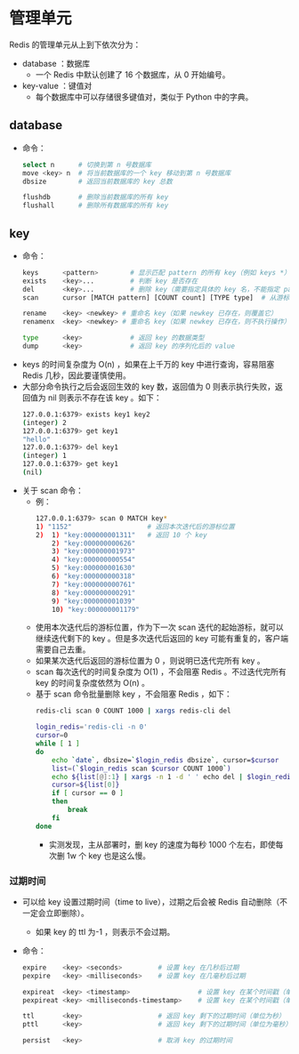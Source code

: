 # 管理单元

Redis 的管理单元从上到下依次分为：
- database ：数据库
  - 一个 Redis 中默认创建了 16 个数据库，从 0 开始编号。
- key-value ：键值对
  - 每个数据库中可以存储很多键值对，类似于 Python 中的字典。

## database

- 命令：
  ```sh
  select n      # 切换到第 n 号数据库
  move <key> n  # 将当前数据库的一个 key 移动到第 n 号数据库
  dbsize        # 返回当前数据库的 key 总数

  flushdb       # 删除当前数据库的所有 key
  flushall      # 删除所有数据库的所有 key
  ```

## key

- 命令：
  ```sh
  keys      <pattern>        # 显示匹配 pattern 的所有 key（例如 keys *）
  exists    <key>...         # 判断 key 是否存在
  del       <key>...         # 删除 key（需要指定具体的 key 名，不能指定 pattern ）
  scan      cursor [MATCH pattern] [COUNT count] [TYPE type]  # 从游标 cursor 位置开始迭代一定数量的 key ，最多返回的数量为 count（默认为 10 ）

  rename    <key> <newkey> # 重命名 key（如果 newkey 已存在，则覆盖它）
  renamenx  <key> <newkey> # 重命名 key（如果 newkey 已存在，则不执行操作）

  type      <key>            # 返回 key 的数据类型
  dump      <key>            # 返回 key 的序列化后的 value
  ```
- keys 的时间复杂度为 O(n) ，如果在上千万的 key 中进行查询，容易阻塞 Redis 几秒，因此要谨慎使用。
- 大部分命令执行之后会返回生效的 key 数，返回值为 0 则表示执行失败，返回值为 nil 则表示不存在该 key 。如下：
  ```sh
  127.0.0.1:6379> exists key1 key2
  (integer) 2
  127.0.0.1:6379> get key1
  "hello"
  127.0.0.1:6379> del key1
  (integer) 1
  127.0.0.1:6379> get key1
  (nil)
  ```
- 关于 scan 命令：
  - 例：
    ```sh
    127.0.0.1:6379> scan 0 MATCH key*
    1) "1152"                   # 返回本次迭代后的游标位置
    2)  1) "key:000000001311"   # 返回 10 个 key
        2) "key:000000000626"
        3) "key:000000001973"
        4) "key:000000000554"
        5) "key:000000001630"
        6) "key:000000000318"
        7) "key:000000000761"
        8) "key:000000000291"
        9) "key:000000001039"
        10) "key:000000001179"
    ```
  - 使用本次迭代后的游标位置，作为下一次 scan 迭代的起始游标，就可以继续迭代剩下的 key 。但是多次迭代后返回的 key 可能有重复的，客户端需要自己去重。
  - 如果某次迭代后返回的游标位置为 0 ，则说明已迭代完所有 key 。
  - scan 每次迭代的时间复杂度为 O(1) ，不会阻塞 Redis 。不过迭代完所有 key 的时间复杂度依然为 O(n) 。
  - 基于 scan 命令批量删除 key ，不会阻塞 Redis ，如下：
    ```sh
    redis-cli scan 0 COUNT 1000 | xargs redis-cli del
    ```
    ```sh
    login_redis='redis-cli -n 0'
    cursor=0
    while [ 1 ]
    do
        echo `date`, dbsize=`$login_redis dbsize`, cursor=$cursor
        list=(`$login_redis scan $cursor COUNT 1000`)
        echo ${list[@]:1} | xargs -n 1 -d ' ' echo del | $login_redis > /dev/null
        cursor=${list[0]}
        if [ cursor == 0 ]
        then
            break
        fi
    done
    ```
    - 实测发现，主从部署时，删 key 的速度为每秒 1000 个左右，即使每次删 1w 个 key 也是这么慢。

### 过期时间

- 可以给 key 设置过期时间（time to live），过期之后会被 Redis 自动删除（不一定会立即删除）。
  - 如果 key 的 ttl 为-1 ，则表示不会过期。

- 命令：
  ```sh
  expire    <key> <seconds>         # 设置 key 在几秒后过期
  pexpire   <key> <milliseconds>    # 设置 key 在几毫秒后过期

  expireat  <key> <timestamp>                 # 设置 key 在某个时间戳（单位为秒）之后过期
  pexpireat <key> <milliseconds-timestamp>    # 设置 key 在某个时间戳（单位为毫秒）之后过期

  ttl       <key>                   # 返回 key 剩下的过期时间（单位为秒）
  pttl      <key>                   # 返回 key 剩下的过期时间（单位为毫秒）

  persist   <key>                   # 取消 key 的过期时间
  ```
